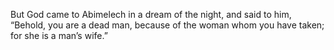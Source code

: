 But God came to Abimelech in a dream of the night, and said to him, “Behold, you are a dead man, because of the woman whom you have taken; for she is a man’s wife.”